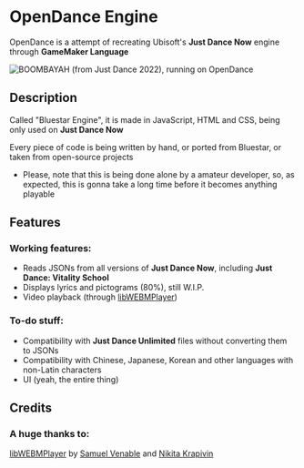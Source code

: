 # OpenDance Engine
OpenDance is a attempt of recreating Ubisoft's **Just Dance Now** engine through **GameMaker Language**

![BOOMBAYAH (from Just Dance 2022), running on OpenDance](https://cdn.discordapp.com/attachments/988130741101658132/1083025751630159902/Imagem_do_WhatsApp_de_2023-03-08_as_10.46.40.jpg)

## Description
Called "Bluestar Engine", it is made in JavaScript, HTML and CSS, being only used on **Just Dance Now**

Every piece of code is being written by hand, or ported from Bluestar, or taken from open-source projects

- Please, note that this is being done alone by a amateur developer, so, as expected, this is gonna take a long time before it becomes anything playable

## Features
### Working features:
- Reads JSONs from all versions of **Just Dance Now**, including **Just Dance: Vitality School**
- Displays lyrics and pictograms (80%), still W.I.P.
- Video playback (through [libWEBMPlayer](https://github.com/time-killer-games/libWebMPlayer))

### To-do stuff:
- Compatibility with **Just Dance Unlimited** files without converting them to JSONs
- Compatibility with Chinese, Japanese, Korean and other languages with non-Latin characters
- UI (yeah, the entire thing)

## Credits
### A huge thanks to:
[libWEBMPlayer](https://github.com/time-killer-games/libWebMPlayer) by [Samuel Venable](https://github.com/time-killer-games) and [Nikita Krapivin](https://github.com/nkrapivin)
